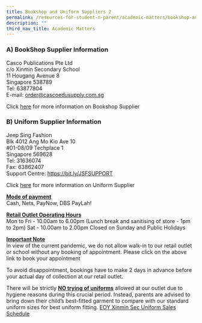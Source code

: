 ```yaml
---
title: Bookshop and Uniform Suppliers 2
permalink: /resources-for-student-n-parent/academic-matters/bookshop-and-uniform-suppliers-2/
description: ""
third_nav_title: Academic Matters
---
```

### A) BookShop Supplier Information
Casco Publications Pte Ltd<br>
c/o Xinmin Secondary School<br>
11 Hougang Avenue 8<br>
Singapore 538789<br>
Tel: 63877804<br>
E-mail: order@cascoedusupply.com.sg<br>

Click [here](/files/Uniforms/bookshop%20supplier%20information.pdf) for more information on Bookshop Supplier<br>


### B) Uniform Supplier Information
Jeep Sing Fashion<br>
Blk 4012 Ang Mo Kio Ave 10<br>
#01-08/09 Techplace 1<br>
Singapore 569628<br>
Tel: 31636074<br>
Fax: 63862407<br>
Support Centre: https://bit.ly/JSFSUPPORT<br>

Click [here](/files/Uniforms/uniform%20supplier%20information.pdf) for more information on Uniform Supplier<br>

**<u>Mode of payment</u>**<br>
Cash, Nets, PayNow, DBS PayLah!

**<u>Retail Outlet Operating Hours</u>**<br>
Mon to Fri - 10.00am to 6.00pm
(Lunch break and sanitising of store - 1pm to 2pm)
Sat - 10.00am to 2.00pm
Closed on Sunday and Public Holidays

**<u>Important Note</u>**<br>
In view of the current pandemic, we do not allow walk-in to our retail outlet or school without any booking of appointment. Please click on the above link to book your appointment

To avoid disappointment, bookings have to make 2 days in advance before your actual day of collection at our retail outlet.

There will be strictly **<u>NO trying of uniforms</u>** allowed at our outlet due to hygiene reasons during this crucial period. Instead, parents are advised to bring down their child’s best-fitted garment to compare with our standard uniform sizes for best uniform fitting.
[EOY Xinmin Sec Uniform Sales Schedule](/files/Uniforms/eoy%20xinmin%20sec%20uniform%20sales%20schedule.pdf)
